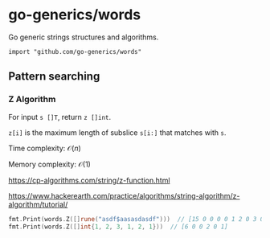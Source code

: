 # go-generics/words

Go generic strings structures and algorithms.

`import "github.com/go-generics/words"`

## Pattern searching

### Z Algorithm

For input `s []T`, return `z []int`.

`z[i]` is the maximum length of subslice `s[i:]` that matches with `s`.

Time complexity: $\mathcal{O}(n)$

Memory complexity: $\mathcal{O}(1)$

https://cp-algorithms.com/string/z-function.html

https://www.hackerearth.com/practice/algorithms/string-algorithm/z-algorithm/tutorial/

```go
fmt.Print(words.Z([]rune("asdf$aasasdasdf")))  // [15 0 0 0 0 1 2 0 3 0 0 4 0 0 0]
fmt.Print(words.Z([]int{1, 2, 3, 1, 2, 1}))  // [6 0 0 2 0 1]
```
